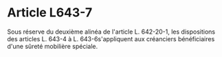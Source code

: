 # Article L643-7

Sous réserve du deuxième alinéa de l'article L. 642-20-1, les dispositions des articles L. 643-4 à L. 643-6s'appliquent aux créanciers bénéficiaires d'une sûreté mobilière spéciale.
